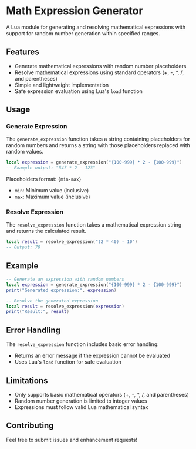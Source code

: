 # Math Expression Generator

A Lua module for generating and resolving mathematical expressions with support for random number generation within specified ranges.

## Features

- Generate mathematical expressions with random number placeholders
- Resolve mathematical expressions using standard operators (+, -, *, /, and parentheses)
- Simple and lightweight implementation
- Safe expression evaluation using Lua's `load` function

## Usage

### Generate Expression

The `generate_expression` function takes a string containing placeholders for random numbers and returns a string with those placeholders replaced with random values.

```lua
local expression = generate_expression("{100-999} * 2 - {100-999}")
-- Example output: "547 * 2 - 123"
```

Placeholders format: `{min-max}`
- `min`: Minimum value (inclusive)
- `max`: Maximum value (inclusive)

### Resolve Expression

The `resolve_expression` function takes a mathematical expression string and returns the calculated result.

```lua
local result = resolve_expression("(2 * 40) - 10")
-- Output: 70
```

## Example

```lua
-- Generate an expression with random numbers
local expression = generate_expression("{100-999} * 2 - {100-999}")
print("Generated expression:", expression)

-- Resolve the generated expression
local result = resolve_expression(expression)
print("Result:", result)
```

## Error Handling

The `resolve_expression` function includes basic error handling:
- Returns an error message if the expression cannot be evaluated
- Uses Lua's `load` function for safe evaluation

## Limitations

- Only supports basic mathematical operators (+, -, *, /, and parentheses)
- Random number generation is limited to integer values
- Expressions must follow valid Lua mathematical syntax

## Contributing

Feel free to submit issues and enhancement requests!
